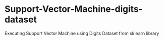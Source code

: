 # Support-Vector-Machine-digits-dataset
Executing Support Vector Machine using Digits Dataset from sklearn library
